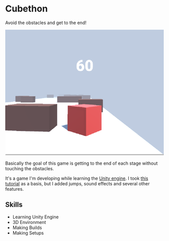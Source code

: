 # Cubethon
Avoid the obstacles and get to the end!

<img src="images/Cubethon.png" height="400" alt="Cubethon">

Basically the goal of this game is getting to the end of each stage without touching the obstacles.<p>
It's a game I'm developing while learning the <a href="https://en.wikipedia.org/wiki/Unity_(game_engine)"> Unity engine</a>. I took <a href="https://www.youtube.com/watch?v=IlKaB1etrik"> this tutorial</a> as a basis, but I added jumps, sound effects and several other features.


## Skills
- Learning Unity Engine
- 3D Environment
- Making Builds
- Making Setups
